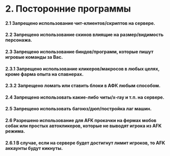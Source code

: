 # 2. Посторонние программы

#### 2.1 Запрещено использование чит-клиентов/скриптов на сервере.

#### 2.2 Запрещено использование скинов влиящие на размер/видимость персонажа.

#### 2.3 Запрещено использование биндов/программ, которые пишут игровые команды за Вас.

#### 2.3.1 Запрещено использование кликеров/макросов в любых целях, кроме фарма опыта на спавнерах.

#### 2.3.2 Запрещено ломать или ставить блоки в АФК любым способом.

#### 2.4 Запрещено использовать какие-либо читы/x-ray и т.п. на сервере.

#### 2.5 Запрещено использовать багоюз/дюп/постройка лаг машин.

#### 2.6 Разрешено использование для AFK прокачки на фермах мобов собак или простых автокликеров, которые не выводят игрока из AFK режима.

#### 2.6.1 В случае, если на сервере будет достигнут лимит игроков, то AFK аккаунты будут кикнуты.
